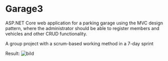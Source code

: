 # Garage3

 ASP.NET Core web application for a parking garage using the MVC design pattern, where the administrator should be able to register members and vehicles and other CRUD functionality.

A group project with a scrum-based working method in a 7-day sprint

Result:
![bild](https://user-images.githubusercontent.com/116891646/227744849-7a33fc86-c183-4cde-8802-60cfbce3fb1f.png)


